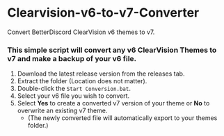 # Clearvision-v6-to-v7-Converter
Convert BetterDiscord ClearVision v6 themes to v7.  
### This simple script will convert any v6 ClearVision Themes to v7 and make a backup of your v6 file.

1. Download the latest release version from the releases tab.  
2. Extract the folder (Location does not matter).  
3. Double-click the `Start Conversion.bat`.  
4. Select your v6 file you wish to convert.  
5. Select **Yes** to create a converted v7 version of your theme or **No** to overwrite an existing v7 theme.  
   - (The newly converted file will automatically export to your themes folder.)
